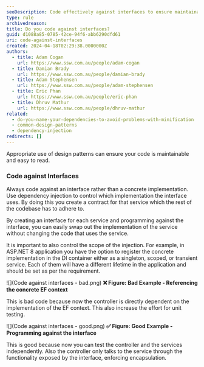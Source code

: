 ```yaml
---
seoDescription: Code effectively against interfaces to ensure maintainable and readable code, making it easier to swap out implementations without modifying using code.
type: rule
archivedreason:
title: Do you code against interfaces?
guid: d1088a85-0785-42ce-94f6-abb6290dfd61
uri: code-against-interfaces
created: 2024-04-18T02:29:38.0000000Z
authors:
  - title: Adam Cogan
    url: https://www.ssw.com.au/people/adam-cogan
  - title: Damian Brady
    url: https://www.ssw.com.au/people/damian-brady
  - title: Adam Stephensen
    url: https://www.ssw.com.au/people/adam-stephensen
  - title: Eric Phan
    url: https://www.ssw.com.au/people/eric-phan
  - title: Dhruv Mathur
    url: https://www.ssw.com.au/people/dhruv-mathur
related:
  - do-you-name-your-dependencies-to-avoid-problems-with-minification
  - common-design-patterns
  - dependency-injection
redirects: []
---
```


Appropriate use of design patterns can ensure your code is maintainable and easy to read.

<!--endintro-->

### Code against Interfaces

Always code against an interface rather than a concrete implementation. Use dependency injection to control which implementation the interface uses. By doing this you create a contract for that service which the rest of the codebase has to adhere to.

By creating an interface for each service and programming against the interface, you can easily swap out the implementation of the service without changing the code that uses the service.

It is important to also control the scope of the injection. For example, in ASP.NET 8 application you have the option to register the concrete implementation in the DI container either as a singleton, scoped, or transient service. Each of them will have a different lifetime in the application and should be set as per the requirement.

![](Code against interfaces - bad.png)
**❌ Figure: Bad Example - Referencing the concrete EF context**

This is bad code because now the controller is directly dependent on the implementation of the EF context. This also increase the effort for unit testing.

![](Code against interfaces - good.png)
**✅ Figure: Good Example - Programming against the interface**

This is good because now you can test the controller and the services independently. Also the controller only talks to the service through the functionality exposed by the interface, enforcing encapsulation.
